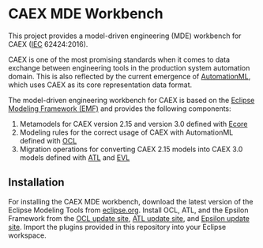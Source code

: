 # CAEX MDE Workbench

This project provides a model-driven engineering (MDE) workbench for CAEX ([IEC](http://www.iec.ch/) 62424:2016). 

CAEX is one of the most promising standards when it comes to data exchange between engineering tools in the production system automation domain. This is also reflected by the current emergence of [AutomationML](https://www.automationml.org/o.red.c/home.html), which uses CAEX as its core representation data format. 

The model-driven engineering workbench for CAEX is based on the [Eclipse Modeling Framework (EMF)](http://www.eclipse.org/modeling/emf/) and provides the following components:
1. Metamodels for CAEX version 2.15 and version 3.0 defined with [Ecore](http://www.eclipse.org/modeling/emf/)
2. Modeling rules for the correct usage of CAEX with AutomationML defined with [OCL](https://projects.eclipse.org/projects/modeling.mdt.ocl)
3. Migration operations for converting CAEX 2.15 models into CAEX 3.0 models defined with [ATL](http://www.eclipse.org/atl/) and [EVL](http://www.eclipse.org/epsilon/doc/evl/)

## Installation

For installing the CAEX MDE workbench, download the latest version of the Eclipse Modeling Tools from [eclipse.org](http://www.eclipse.org/downloads/eclipse-packages/). 
Install OCL, ATL, and the Epsilon Framework from the [OCL update site](http://download.eclipse.org/modeling/mdt/ocl/updates/releases), [ATL update site](http://download.eclipse.org/mmt/atl/updates/releases), and [Epsilon update site](http://download.eclipse.org/epsilon/updates/).
Import the plugins provided in this repository into your Eclipse workspace.